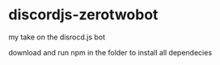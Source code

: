 # discordjs-zerotwobot
 my take on the disrocd.js bot
 
 download and run npm in the folder to install all dependecies
